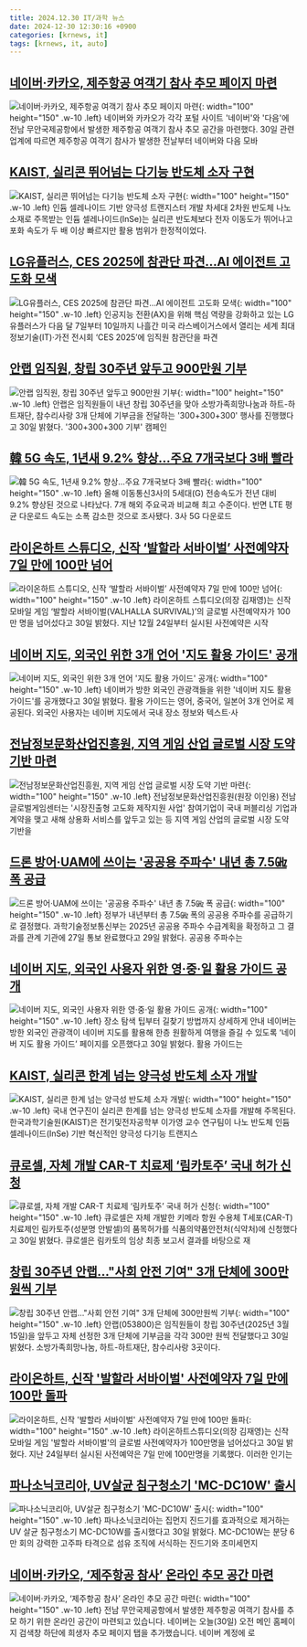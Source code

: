 ```yaml
---
title: 2024.12.30 IT/과학 뉴스
date: 2024-12-30 12:30:16 +0900
categories: [krnews, it]
tags: [krnews, it, auto]
---
```

## [네이버·카카오, 제주항공 여객기 참사 추모 페이지 마련](https://n.news.naver.com/mnews/article/092/0002358043)

![네이버·카카오, 제주항공 여객기 참사 추모 페이지 마련](https://mimgnews.pstatic.net/image/origin/092/2024/12/30/2358043.jpg?type=nf220_150){: width="100" height="150" .w-10 .left}
네이버와 카카오가 각각 포털 사이트 '네이버'와 '다음'에 전남 무안국제공항에서 발생한 제주항공 여객기 참사 추모 공간을 마련했다. 30일 관련업계에 따르면 제주항공 여객기 참사가 발생한 전날부터 네이버와 다음 모바

## [KAIST, 실리콘 뛰어넘는 다기능 반도체 소자 구현](https://n.news.naver.com/mnews/article/366/0001043607)

![KAIST, 실리콘 뛰어넘는 다기능 반도체 소자 구현](https://mimgnews.pstatic.net/image/origin/366/2024/12/30/1043607.jpg?type=nf220_150){: width="100" height="150" .w-10 .left}
인듐 셀레나이드 기반 양극성 트랜지스터 개발 차세대 2차원 반도체 나노소재로 주목받는 인듐 셀레나이드(InSe)는 실리콘 반도체보다 전자 이동도가 뛰어나고 포화 속도가 두 배 이상 빠르지만 활용 범위가 한정적이었다.

## [LG유플러스, CES 2025에 참관단 파견…AI 에이전트 고도화 모색](https://n.news.naver.com/mnews/article/011/0004433213)

![LG유플러스, CES 2025에 참관단 파견…AI 에이전트 고도화 모색](https://mimgnews.pstatic.net/image/origin/011/2024/12/29/4433213.jpg?type=nf220_150){: width="100" height="150" .w-10 .left}
인공지능 전환(AX)을 위해 핵심 역량을 강화하고 있는 LG유플러스가 다음 달 7일부터 10일까지 나흘간 미국 라스베이거스에서 열리는 세계 최대 정보기술(IT)·가전 전시회 ‘CES 2025’에 임직원 참관단을 파견

## [안랩 임직원, 창립 30주년 앞두고 900만원 기부](https://n.news.naver.com/mnews/article/003/0012987485)

![안랩 임직원, 창립 30주년 앞두고 900만원 기부](https://mimgnews.pstatic.net/image/origin/003/2024/12/30/12987485.jpg?type=nf220_150){: width="100" height="150" .w-10 .left}
안랩은 임직원들이 내년 창립 30주년을 맞아 소방가족희망나눔과 하트-하트재단, 참수리사랑 3개 단체에 기부금을 전달하는 '300+300+300' 행사를 진행했다고 30일 밝혔다. '300+300+300 기부' 캠페인

## [韓 5G 속도, 1년새 9.2% 향상…주요 7개국보다 3배 빨라](https://n.news.naver.com/mnews/article/014/0005288809)

![韓 5G 속도, 1년새 9.2% 향상…주요 7개국보다 3배 빨라](https://mimgnews.pstatic.net/image/origin/014/2024/12/30/5288809.jpg?type=nf220_150){: width="100" height="150" .w-10 .left}
올해 이동통신3사의 5세대(G) 전송속도가 전년 대비 9.2% 향상된 것으로 나타났다. 7개 해외 주요국과 비교해 최고 수준이다. 반면 LTE 평균 다운로드 속도는 소폭 감소한 것으로 조사됐다. 3사 5G 다운로드

## [라이온하트 스튜디오, 신작 ‘발할라 서바이벌’ 사전예약자 7일 만에 100만 넘어](https://n.news.naver.com/mnews/article/092/0002358101)

![라이온하트 스튜디오, 신작 ‘발할라 서바이벌’ 사전예약자 7일 만에 100만 넘어](https://mimgnews.pstatic.net/image/origin/092/2024/12/30/2358101.jpg?type=nf220_150){: width="100" height="150" .w-10 .left}
라이온하트 스튜디오(의장 김재영)는 신작 모바일 게임 ‘발할라 서바이벌(VALHALLA SURVIVAL)’의 글로벌 사전예약자가 100만 명을 넘어섰다고 30일 밝혔다. 지난 12월 24일부터 실시된 사전예약은 시작

## [네이버 지도, 외국인 위한 3개 언어 '지도 활용 가이드' 공개](https://n.news.naver.com/mnews/article/079/0003975686)

![네이버 지도, 외국인 위한 3개 언어 '지도 활용 가이드' 공개](https://mimgnews.pstatic.net/image/origin/079/2024/12/30/3975686.jpg?type=nf220_150){: width="100" height="150" .w-10 .left}
네이버가 방한 외국인 관광객들을 위한 '네이버 지도 활용 가이드'를 공개했다고 30일 밝혔다. 활용 가이드는 영어, 중국어, 일본어 3개 언어로 제공된다. 외국인 사용자는 네이버 지도에서 국내 장소 정보와 텍스트·사

## [전남정보문화산업진흥원, 지역 게임 산업 글로벌 시장 도약 기반 마련](https://n.news.naver.com/mnews/article/030/0003271967)

![전남정보문화산업진흥원, 지역 게임 산업 글로벌 시장 도약 기반 마련](https://mimgnews.pstatic.net/image/origin/030/2024/12/30/3271967.jpg?type=nf220_150){: width="100" height="150" .w-10 .left}
전남정보문화산업진흥원(원장 이인용) 전남글로벌게임센터는 '시장진출형 고도화 제작지원 사업' 참여기업이 국내 퍼블리싱 기업과 계약을 맺고 새해 상용화 서비스를 앞두고 있는 등 지역 게임 산업의 글로벌 시장 도약 기반을

## [드론 방어·UAM에 쓰이는 '공공용 주파수' 내년 총 7.5㎓ 폭 공급](https://n.news.naver.com/mnews/article/421/0007992211)

![드론 방어·UAM에 쓰이는 '공공용 주파수' 내년 총 7.5㎓ 폭 공급](https://mimgnews.pstatic.net/image/origin/421/2024/12/29/7992211.jpg?type=nf220_150){: width="100" height="150" .w-10 .left}
정부가 내년부터 총 7.5㎓ 폭의 공공용 주파수를 공급하기로 결정했다. 과학기술정보통신부는 2025년 공공용 주파수 수급계획을 확정하고 그 결과를 관계 기관에 27일 통보 완료했다고 29일 밝혔다. 공공용 주파수는

## [네이버 지도, 외국인 사용자 위한 영·중·일 활용 가이드 공개](https://n.news.naver.com/mnews/article/009/0005421383)

![네이버 지도, 외국인 사용자 위한 영·중·일 활용 가이드 공개](https://mimgnews.pstatic.net/image/origin/009/2024/12/30/5421383.jpg?type=nf220_150){: width="100" height="150" .w-10 .left}
장소 탐색 팁부터 길찾기 방법까지 상세하게 안내 네이버는 방한 외국인 관광객이 네이버 지도를 활용해 한층 원활하게 여행을 즐길 수 있도록 ‘네이버 지도 활용 가이드’ 페이지를 오픈했다고 30일 밝혔다. 활용 가이드는

## [KAIST, 실리콘 한계 넘는 양극성 반도체 소자 개발](https://n.news.naver.com/mnews/article/421/0007993194)

![KAIST, 실리콘 한계 넘는 양극성 반도체 소자 개발](https://mimgnews.pstatic.net/image/origin/421/2024/12/30/7993194.jpg?type=nf220_150){: width="100" height="150" .w-10 .left}
국내 연구진이 실리콘 한계를 넘는 양극성 반도체 소자를 개발해 주목된다. 한국과학기술원(KAIST)은 전기및전자공학부 이가영 교수 연구팀이 나노 반도체 인듐 셀레나이드(InSe) 기반 혁신적인 양극성 다기능 트랜지스

## [큐로셀, 자체 개발 CAR-T 치료제 ‘림카토주’ 국내 허가 신청](https://n.news.naver.com/mnews/article/015/0005075936)

![큐로셀, 자체 개발 CAR-T 치료제 ‘림카토주’ 국내 허가 신청](https://mimgnews.pstatic.net/image/origin/015/2024/12/30/5075936.jpg?type=nf220_150){: width="100" height="150" .w-10 .left}
큐로셀은 자체 개발한 키메라 항원 수용체 T세포(CAR-T) 치료제인 림카토주(성분명 안발셀)의 품목허가를 식품의약품안전처(식약처)에 신청했다고 30일 밝혔다. 큐로셀은 림카토의 임상 최종 보고서 결과를 바탕으로 재

## [창립 30주년 안랩…"사회 안전 기여" 3개 단체에 300만원씩 기부](https://n.news.naver.com/mnews/article/421/0007993447)

![창립 30주년 안랩…"사회 안전 기여" 3개 단체에 300만원씩 기부](https://mimgnews.pstatic.net/image/origin/421/2024/12/30/7993447.jpg?type=nf220_150){: width="100" height="150" .w-10 .left}
안랩(053800)은 임직원들이 창립 30주년(2025년 3월 15일)을 앞두고 자체 선정한 3개 단체에 기부금을 각각 300만 원씩 전달했다고 30일 밝혔다. 소방가족희망나눔, 하트-하트재단, 참수리사랑 3곳이다.

## [라이온하트, 신작 '발할라 서바이벌' 사전예약자 7일 만에 100만 돌파](https://n.news.naver.com/mnews/article/031/0000897334)

![라이온하트, 신작 '발할라 서바이벌' 사전예약자 7일 만에 100만 돌파](https://mimgnews.pstatic.net/image/origin/031/2024/12/30/897334.jpg?type=nf220_150){: width="100" height="150" .w-10 .left}
라이온하트스튜디오(의장 김재영)는 신작 모바일 게임 '발할라 서바이벌'의 글로벌 사전예약자가 100만명을 넘어섰다고 30일 밝혔다. 지난 24일부터 실시된 사전예약은 7일 만에 100만명을 기록했다. 이러한 인기는

## [파나소닉코리아, UV살균 침구청소기 'MC-DC10W' 출시](https://n.news.naver.com/mnews/article/092/0002358049)

![파나소닉코리아, UV살균 침구청소기 'MC-DC10W' 출시](https://mimgnews.pstatic.net/image/origin/092/2024/12/30/2358049.jpg?type=nf220_150){: width="100" height="150" .w-10 .left}
파나소닉코리아는 집먼지 진드기를 효과적으로 제거하는 UV 살균 침구청소기 MC-DC10W를 출시했다고 30일 밝혔다. MC-DC10W는 분당 6만 회의 강력한 고주파 타격으로 섬유 조직에 서식하는 진드기와 초미세먼지

## [네이버·카카오, ‘제주항공 참사’ 온라인 추모 공간 마련](https://n.news.naver.com/mnews/article/056/0011866137)

![네이버·카카오, ‘제주항공 참사’ 온라인 추모 공간 마련](https://mimgnews.pstatic.net/image/origin/056/2024/12/30/11866137.jpg?type=nf220_150){: width="100" height="150" .w-10 .left}
전남 무안국제공항에서 발생한 제주항공 여객기 참사를 추모 하기 위한 온라인 공간이 마련되고 있습니다. 네이버는 오늘(30일) 오전 메인 홈페이지 검색창 하단에 희생자 추모 페이지 탭을 추가했습니다. 네이버 계정에 로

